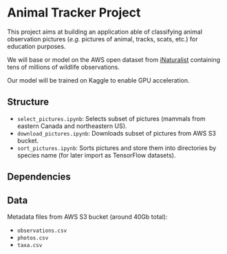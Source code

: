 # Animal Tracker Project

This project aims at building an application able of classifying animal observation pictures (*e.g.* pictures of animal, tracks, scats, etc.) for education purposes.

We will base or model on the AWS open dataset from [iNaturalist](https://github.com/inaturalist/inaturalist-open-data) containing tens of millions of wildlife observations.

Our model will be trained on Kaggle to enable GPU acceleration.

## Structure

- `select_pictures.ipynb`: Selects subset of pictures (mammals from eastern Canada and northeastern US).
- `download_pictures.ipynb`: Downloads subset of pictures from AWS S3 bucket.
- `sort_pictures.ipynb`: Sorts pictures and store them into directories by species name (for later import as TensorFlow datasets).

## Dependencies

## Data
Metadata files from AWS S3 bucket (around 40Gb total): 
- `observations.csv`
- `photos.csv`
- `taxa.csv`
<!--- - List of dependencies 

## Installation Instructions

Instructions on how to install and set up the project.

## Usage

Explain how to use your project. Provide examples.

## Data

Information about the data used in the project.

## Model Training (if applicable)

Details on how to train or retrain models.

## Evaluation and Results

Metrics used for evaluation and how to interpret results.

## Contributing

Guidelines on how others can contribute to the project.

## License

Specify the license for your project.

## Contact Information

Your contact details.

## Acknowledgments

Any acknowledgments, external contributions, or resources.

## References

References to datasets, papers, or other resources.

## Version History

Keep a record of changes and updates.
-->